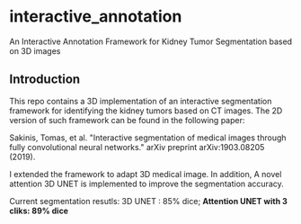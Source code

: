 # interactive_annotation
An Interactive Annotation Framework for Kidney Tumor Segmentation based on 3D images

## Introduction
This repo contains a 3D implementation of an interactive segmentation framework for identifying the kidney tumors based on CT images. The 2D version of such framework can be found in the following paper:

Sakinis, Tomas, et al. "Interactive segmentation of medical images through fully convolutional neural networks." arXiv preprint arXiv:1903.08205 (2019).

I extended the framework to adapt 3D medical image. In addition, A novel attention 3D UNET is implemented to improve the segmentation accuracy.

Current segmentation resutls: 
3D UNET : 85% dice; 
**Attention  UNET with 3 cliks: 89% dice**
